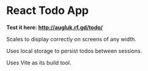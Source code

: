 # React Todo App

**Test it here: http://augluk.rf.gd/todo/**

Scales to display correctly on screens of any width.

Uses local storage to persist todos between sessions.

Uses Vite as its build tool.
